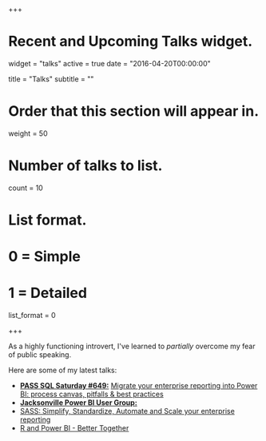 +++
# Recent and Upcoming Talks widget.
widget = "talks"
active = true
date = "2016-04-20T00:00:00"

title = "Talks"
subtitle = ""

# Order that this section will appear in.
weight = 50

# Number of talks to list.
count = 10

# List format.
#   0 = Simple
#   1 = Detailed
list_format = 0

+++

As a highly functioning introvert, I've learned to *partially* overcome my fear of public speaking.

Here are some of my latest talks:

- [**PASS SQL Saturday #649:**](http://www.sqlsaturday.com/649/EventHome.aspx) [Migrate your enterprise reporting into Power BI: process canvas, pitfalls & best practices](http://www.sqlsaturday.com/649/Sessions/Details.aspx?sid=67177)
-  [**Jacksonville Power BI User Group:**](https://www.meetup.com/Jacksonville-Power-BI-User-Group-PUG/) 
  - [SASS: Simplify, Standardize, Automate and Scale your enterprise reporting](https://www.meetup.com/Jacksonville-Power-BI-User-Group-PUG/events/243129812/)
  - [R and Power BI - Better Together](https://www.meetup.com/Jacksonville-Power-BI-User-Group-PUG/events/247568258/)